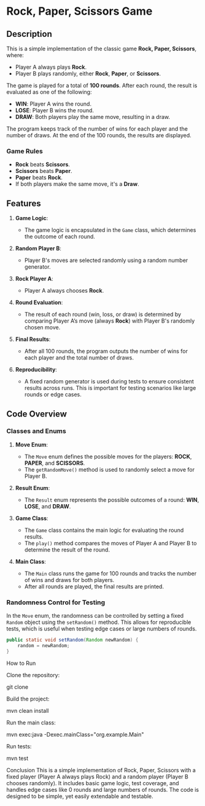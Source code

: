 # Rock, Paper, Scissors Game

## Description

This is a simple implementation of the classic game **Rock, Paper, Scissors**, where:

- Player A always plays **Rock**.
- Player B plays randomly, either **Rock**, **Paper**, or **Scissors**.

The game is played for a total of **100 rounds**. After each round, the result is evaluated as one of the following:
- **WIN**: Player A wins the round.
- **LOSE**: Player B wins the round.
- **DRAW**: Both players play the same move, resulting in a draw.

The program keeps track of the number of wins for each player and the number of draws. At the end of the 100 rounds, the results are displayed.

### Game Rules
- **Rock** beats **Scissors**.
- **Scissors** beats **Paper**.
- **Paper** beats **Rock**.
- If both players make the same move, it's a **Draw**.

## Features

1. **Game Logic**:
    - The game logic is encapsulated in the `Game` class, which determines the outcome of each round.

2. **Random Player B**:
    - Player B's moves are selected randomly using a random number generator.

3. **Rock Player A**:
    - Player A always chooses **Rock**.

4. **Round Evaluation**:
    - The result of each round (win, loss, or draw) is determined by comparing Player A’s move (always **Rock**) with Player B's randomly chosen move.

5. **Final Results**:
    - After all 100 rounds, the program outputs the number of wins for each player and the total number of draws.

6. **Reproducibility**:
    - A fixed random generator is used during tests to ensure consistent results across runs. This is important for testing scenarios like large rounds or edge cases.

## Code Overview

### Classes and Enums

1. **Move Enum**:
    - The `Move` enum defines the possible moves for the players: **ROCK**, **PAPER**, and **SCISSORS**.
    - The `getRandomMove()` method is used to randomly select a move for Player B.

2. **Result Enum**:
    - The `Result` enum represents the possible outcomes of a round: **WIN**, **LOSE**, and **DRAW**.

3. **Game Class**:
    - The `Game` class contains the main logic for evaluating the round results.
    - The `play()` method compares the moves of Player A and Player B to determine the result of the round.

4. **Main Class**:
    - The `Main` class runs the game for 100 rounds and tracks the number of wins and draws for both players.
    - After all rounds are played, the final results are printed.

### Randomness Control for Testing

In the `Move` enum, the randomness can be controlled by setting a fixed `Random` object using the `setRandom()` method. This allows for reproducible tests, which is useful when testing edge cases or large numbers of rounds.

```java
public static void setRandom(Random newRandom) {
    random = newRandom;
}
```
How to Run

Clone the repository:


git clone <repository-url>

Build the project:

mvn clean install

Run the main class:

mvn exec:java -Dexec.mainClass="org.example.Main"

Run tests:

mvn test

Conclusion
This is a simple implementation of Rock, Paper, Scissors with a fixed player (Player A always plays Rock) and a random player (Player B chooses randomly). It includes basic game logic, test coverage, and handles edge cases like 0 rounds and large numbers of rounds. The code is designed to be simple, yet easily extendable and testable.







